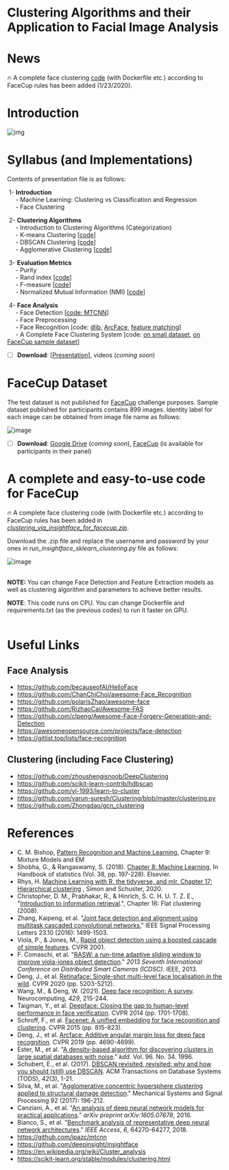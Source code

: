 # Clustering Algorithms and their Application to Facial Image Analysis

# News

🔥 A complete face clustering [code](https://github.com/hamidsadeghi68/face-clustering#a-complete-and-easy-to-use-code-for-facecup) (with Dockerfile etc.) according to FaceCup rules has been added (1/23/2020).



# Introduction

![img](https://user-images.githubusercontent.com/70681172/144739072-353912d2-0fc5-4180-a7ab-5355302a80a5.png)



# Syllabus (and Implementations)

Contents of presentation file is as follows:

​	1- **Introduction**<br>
&nbsp;&nbsp;&nbsp;&nbsp; - Machine Learning: Clustering vs Classification and Regression<br>
&nbsp;&nbsp;&nbsp;&nbsp; - Face Clustering

​	2- **Clustering Algorithms**<br>
&nbsp;&nbsp;&nbsp;&nbsp; - Introduction to Clustering Algorithms (Categorization)<br>
&nbsp;&nbsp;&nbsp;&nbsp; - K-means Clustering [[code](https://github.com/hamidsadeghi68/face-clustering/blob/main/clustering_kmeans.ipynb)]<br>
&nbsp;&nbsp;&nbsp;&nbsp; - DBSCAN Clustering [[code](https://github.com/hamidsadeghi68/face-clustering/blob/main/clustering_dbscan.ipynb)]<br>
&nbsp;&nbsp;&nbsp;&nbsp; - Agglomerative Clustering [[code](https://github.com/hamidsadeghi68/face-clustering/blob/main/clustering_agglomerative.ipynb)]<br>

​	3- **Evaluation Metrics**<br>
&nbsp;&nbsp;&nbsp;&nbsp; - Purity<br>
&nbsp;&nbsp;&nbsp;&nbsp; - Rand index [[code](https://github.com/hamidsadeghi68/face-clustering/blob/main/evaluation.py)]<br>
&nbsp;&nbsp;&nbsp;&nbsp; - F-measure [[code](https://github.com/hamidsadeghi68/face-clustering/blob/main/evaluation.py)]<br>
&nbsp;&nbsp;&nbsp;&nbsp; - Normalized Mutual Information (NMI) [[code](https://github.com/hamidsadeghi68/face-clustering/blob/main/evaluation.py)]

​	4- **Face Analysis**<br>
&nbsp;&nbsp;&nbsp;&nbsp; - Face Detection [[code: MTCNN](https://github.com/hamidsadeghi68/face-clustering/blob/main/face_detection_mtcnn.ipynb)]<br>
&nbsp;&nbsp;&nbsp;&nbsp; - Face Preprocessing<br>
&nbsp;&nbsp;&nbsp;&nbsp; - Face Recognition [code: [dlib](https://github.com/hamidsadeghi68/face-clustering/blob/main/face_recognition_using_dlib.ipynb), [ArcFace](https://github.com/hamidsadeghi68/face-clustering/blob/main/arcface.ipynb), [feature matching](https://github.com/hamidsadeghi68/face-clustering/blob/main/matching.py)]<br>
&nbsp;&nbsp;&nbsp;&nbsp; - A Complete Face Clustering System [code: [on small dataset](https://github.com/hamidsadeghi68/face-clustering/blob/main/face_clustering_arcface.ipynb), [on FaceCup sample dataset](https://github.com/hamidsadeghi68/face-clustering/blob/main/face_clustering_arcface_facecup_samples.ipynb)]

- [ ] **Download**: [[Presentation](https://github.com/hamidsadeghi68/face-clustering/tree/main/presentation)], videos (*coming soon*)




# FaceCup Dataset

The test dataset is not published for [FaceCup](https://facecup.ir/) challenge purposes. Sample dataset published for participants contains 899 images. Identity label for each image can be obtained from image file name as follows:

![image](https://user-images.githubusercontent.com/70681172/144975617-a3bff6c2-8a16-48d6-86c1-ba252abf4128.png)



- [ ] **Download**: [Google Drive](https://github.com/hamidsadeghi68/face-clustering) (*coming soon*), [FaceCup](https://facecup.ir/news/cc622bd2-7765-4383-8c39-9e074a5e1286) (is available for participants in their panel)



# A complete and easy-to-use code for FaceCup

🔥 A complete face clustering code (with Dockerfile etc.) according to FaceCup rules has been added in [*clustering_via_insightface_for_facecup.zip*](https://github.com/hamidsadeghi68/face-clustering/blob/main/clustering_via_insightface_for_facecup.zip).

Download the .zip file and replace the username and password by your ones in *run_insightface_sklearn_clustering.py* file as follows:

![image](https://user-images.githubusercontent.com/70681172/150667297-565715c8-6482-44cf-aec2-1d50efaeeabb.png)

**<br>NOTE:** You can change Face Detection and Feature Extraction models as well as clustering algorithm and parameters to achieve better results.

**NOTE**: This code runs on CPU. You can change Dockerfile and requirements.txt (as the previous codes) to run it faster on GPU.<br><br>

# Useful Links

## Face Analysis

- https://github.com/becauseofAI/HelloFace
- https://github.com/ChanChiChoi/awesome-Face_Recognition
- https://github.com/polarisZhao/awesome-face
- https://github.com/RizhaoCai/Awesome-FAS
- https://github.com/clpeng/Awesome-Face-Forgery-Generation-and-Detection
- https://awesomeopensource.com/projects/face-detection
- https://gitlist.top/lists/face-recognition<br>

## Clustering (including Face Clustering)

- https://github.com/zhoushengisnoob/DeepClustering
- https://github.com/scikit-learn-contrib/hdbscan
- https://github.com/yl-1993/learn-to-cluster
- https://github.com/varun-suresh/Clustering/blob/master/clustering.py
- https://github.com/Zhongdao/gcn_clustering<br>



# References

- C. M. Bishop, [Pattern Recognition and Machine Learning](http://users.isr.ist.utl.pt/~wurmd/Livros/school/Bishop%20-%20Pattern%20Recognition%20And%20Machine%20Learning%20-%20Springer%20%202006.pdf), Chapter 9: Mixture Models and EM
- Shobha, G., & Rangaswamy, S. (2018). [Chapter 8: Machine Learning](https://www.sciencedirect.com/science/article/abs/pii/S0169716118300191), In Handbook of statistics (Vol. 38, pp. 197-228). Elsevier.
- Rhys, H. [Machine Learning with R, the tidyverse, and mlr. Chapter 17: Hierarchical clustering](https://livebook.manning.com/book/machine-learning-for-mortals-mere-and-otherwise/chapter-17/1) , Simon and Schuster, 2020.
- Christopher, D. M., Prabhakar, R., & Hinrich, S. C. H. U. T. Z. E., "[Introduction to information retrieval](http://155.0.32.9:8080/jspui/bitstream/123456789/1127/1/Introduction%20to%20information%20retrieval%20%28%20PDFDrive%20%29%20-%20Copy.pdf).", Chapter 16: Flat clustering (2008).
- Zhang, Kaipeng, et al. "[Joint face detection and alignment using multitask cascaded convolutional networks.](https://arxiv.org/pdf/1604.02878)" IEEE Signal Processing Letters 23.10 (2016): 1499-1503.
- Viola, P., & Jones, M., [Rapid object detection using a boosted cascade of simple features](https://merl.com/publications/docs/TR2004-043.pdf). CVPR 2001. 
- F. Comaschi, et al. "[RASW: a run-time adaptive sliding window to improve viola-jones object detection](http://citeseerx.ist.psu.edu/viewdoc/download?doi=10.1.1.719.4174&rep=rep1&type=pdf)." *2013 Seventh International Conference on Distributed Smart Cameras (ICDSC)*. IEEE, 2013.
- Deng, J., et al. [Retinaface: Single-shot multi-level face localisation in the wild](https://openaccess.thecvf.com/content_CVPR_2020/papers/Deng_RetinaFace_Single-Shot_Multi-Level_Face_Localisation_in_the_Wild_CVPR_2020_paper.pdf). CVPR 2020 (pp. 5203-5212).
- Wang, M., & Deng, W. (2021). [Deep face recognition: A survey](https://arxiv.org/pdf/1804.06655.pdf?source=post_page---------------------------). Neurocomputing, *429*, 215-244.
- Taigman, Y., et al. [Deepface: Closing the gap to human-level performance in face verification](https://openaccess.thecvf.com/content_cvpr_2014/papers/Taigman_DeepFace_Closing_the_2014_CVPR_paper.pdf). CVPR 2014 (pp. 1701-1708).
- Schroff, F., et al. [Facenet: A unified embedding for face recognition and clustering](https://www.cv-foundation.org/openaccess/content_cvpr_2015/papers/Schroff_FaceNet_A_Unified_2015_CVPR_paper.pdf). CVPR 2015 (pp. 815-823).
- Deng, J., et al. [Arcface: Additive angular margin loss for deep face recognition](https://openaccess.thecvf.com/content_CVPR_2019/papers/Deng_ArcFace_Additive_Angular_Margin_Loss_for_Deep_Face_Recognition_CVPR_2019_paper.pdf). CVPR 2019 (pp. 4690-4699).
- Ester, M., et al. "[A density-based algorithm for discovering clusters in large spatial databases with noise](https://www.aaai.org/Papers/KDD/1996/KDD96-037.pdf?source=post_page)." *kdd*. Vol. 96. No. 34. 1996.
- Schubert, E., et al. (2017). [DBSCAN revisited, revisited: why and how you should (still) use DBSCAN](http://www.ccs.neu.edu/home/vip/teach/DMcourse/2_cluster_EM_mixt/notes_slides/revisitofrevisitDBSCAN.pdf). ACM Transactions on Database Systems (TODS), *42*(3), 1-21.
- Silva, M., et al. "[Agglomerative concentric hypersphere clustering applied to structural damage detection](https://www.researchgate.net/profile/Moises-Silva-11/publication/313238175_Agglomerative_concentric_hypersphere_clustering_applied_to_structural_damage_detection/links/5b57403b0f7e9b240f0548df/Agglomerative-concentric-hypersphere-clustering-applied-to-structural-damage-detection.pdf)." Mechanical Systems and Signal Processing 92 (2017): 196-212.
- Canziani, A., et al. "[An analysis of deep neural network models for practical applications](https://arxiv.org/pdf/1605.07678.pdf?source=post_page---------------------------)." *arXiv preprint arXiv:1605.07678*, 2016.
- Bianco, S., et al. "[Benchmark analysis of representative deep neural network architectures](https://ieeexplore.ieee.org/iel7/6287639/6514899/08506339.pdf)." *IEEE Access*, *6*, 64270-64277, 2018.
- https://github.com/ipazc/mtcnn
- https://github.com/deepinsight/insightface
- https://en.wikipedia.org/wiki/Cluster_analysis
- https://scikit-learn.org/stable/modules/clustering.html
